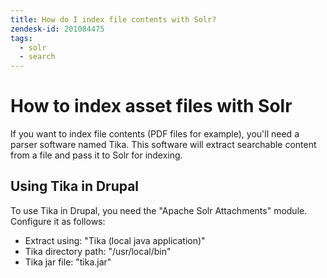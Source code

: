 ```yaml
---
title: How do I index file contents with Solr?
zendesk-id: 201084475
tags:
  - solr
  - search
---
```


# How to index asset files with Solr

If you want to index file contents (PDF files for example), you'll need a parser
software named Tika. This software will extract searchable content from a file
and pass it to Solr for indexing.

## Using Tika in Drupal

To use Tika in Drupal, you need the "Apache Solr Attachments" module. Configure
it as follows:

* Extract using: "Tika (local java application)"
* Tika directory path: "/usr/local/bin"
* Tika jar file: "tika.jar"

